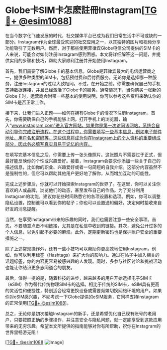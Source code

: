 # Globe卡SIM卡怎麽註冊Instagram[[TG💪+ @esim1088](https://t.me/s/esim1088)]

在当今数字化飞速发展的时代，社交媒体平台已成为我们日常生活中不可或缺的一部分。Instagram作为全球最受欢迎的社交应用之一，以其独特的图片和视频分享功能吸引了无数用户。然而，对于那些使用菲律宾Globe电信公司提供的SIM卡的人来说，可能会对如何注册Instagram感到困惑。本文将详细解答这一问题，并提供实用的步骤和技巧，帮助大家顺利注册并开始使用Instagram。

首先，我们需要了解Globe卡的基本信息。Globe是菲律宾最大的电信运营商之一，提供多种类型的SIM卡，包括预付费和后付费服务。无论你是选择哪一种服务，注册Instagram的过程大致相同。不过，在开始之前，你需要确保自己的手机支持数据连接，并且已经激活了Globe卡的服务。通常情况下，当你购买一张新的Globe卡时，运营商会附带一些基本的使用说明，你可以参考这些资料来确认你的SIM卡是否正常工作。

接下来，让我们进入正题——如何在拥有Globe卡的情况下注册Instagram。首先，你需要确保自己的手机能够上网。打开手机上的浏览器，输入“www.instagram.com”进入官方网站。如果你是第一次访问该网站，系统会自动引导你完成注册流程。在这个过程中，你需要填写一些基本信息，例如电子邮件地址、用户名和密码等。这些信息将成为你在Instagram上的个人资料的重要组成部分，因此务必填写真实且易于记忆的内容。

在填写完基本信息之后，你需要上传一张头像照片。这张照片不需要过于正式，但最好能反映你的个性或兴趣爱好。接着，Instagram会要求你添加一些关于自己的描述信息，比如你的职业、兴趣爱好或者一句简短的自我介绍。这部分内容虽然不是强制性的，但它可以帮助其他用户更好地了解你，从而增加互动的可能性。

完成上述步骤后，你就可以开始探索Instagram的世界了。在这里，你可以关注你喜欢的人或品牌，浏览他们的动态，甚至发布自己的作品。为了充分利用Instagram的功能，建议你花些时间熟悉它的各项设置和选项。例如，你可以调整隐私设置，控制谁可以看到你的帖子；你也可以设置通知偏好，决定何时接收来自好友的消息提醒。

当然，在享受Instagram带来的乐趣的同时，我们也需要注意一些安全事项。首先，不要随意点击不明链接，尤其是在私信中收到的链接。其次，避免公开过多的个人信息，以免引起不必要的麻烦。此外，定期更新密码也是保护账户安全的重要措施之一。

除了上述常规操作外，还有一些小技巧可以帮助你更高效地使用Instagram。例如，你可以利用标签（Hashtags）来扩大你的影响力。通过在帖子中加入相关的话题标签，你的内容更容易被感兴趣的人发现。同时，多参与社区讨论和挑战活动也能让你结识更多志同道合的朋友。

最后，值得一提的是，随着科技的进步，越来越多的用户开始选择电子SIM卡（eSIM）作为替代传统物理SIM卡的选择。相比于传统的SIM卡，eSIM具有更高的灵活性和便捷性，特别适合经常更换设备或需要频繁切换网络环境的用户。如果你对eSIM感兴趣，不妨考虑一下Globe提供的eSIM服务，它同样支持Instagram的正常使用[[TG💪+ @esim1088](https://t.me/s/esim1088)]。

总之，无论你是初次接触Instagram的新手，还是希望优化自己现有账号的老用户，只要按照正确的步骤操作，并注意安全与隐私问题，就一定能享受到这款应用带来的无穷乐趣。希望本文所提供的指南能够对你有所帮助，祝你在Instagram的世界里畅游无阻！

[[TG💪+ @esim1088](https://t.me/s/esim1088) ![Image](https://i.postimg.cc/4NQfJmqS/Snipaste-2025-05-13-00-14-12.png)]
